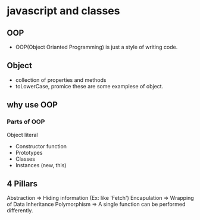 # javascript and classes

## OOP
- OOP(Object Orianted Programming) is just a style of writing code. 

## Object 
- collection of properties and methods
- toLowerCase, promice these are some examplese of object.

## why use OOP

### Parts of OOP
Object literal

- Constructor function
- Prototypes
- Classes
- Instances (new, this)

## 4 Pillars
Abstraction => Hiding information (Ex: like 'Fetch')
Encapulation => Wrapping of Data
Inheritance
Polymorphism => A single function can be performed differently.

